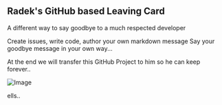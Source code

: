 ## Radek's GitHub based Leaving Card

A different way to say goodbye to a much respected developer

Create issues, write code, author your own markdown message
Say your goodbye message in your own way...

At the end we will transfer this GitHub Project to him so he can keep forever..


![Image](../master/photos/radek-eating.png?raw=true)




ells..
